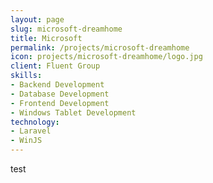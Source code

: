 ```yaml
---
layout: page
slug: microsoft-dreamhome
title: Microsoft
permalink: /projects/microsoft-dreamhome
icon: projects/microsoft-dreamhome/logo.jpg
client: Fluent Group
skills:
- Backend Development
- Database Development
- Frontend Development
- Windows Tablet Development
technology:
- Laravel
- WinJS
---
```


test
